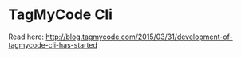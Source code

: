 # TagMyCode Cli #
Read here: http://blog.tagmycode.com/2015/03/31/development-of-tagmycode-cli-has-started
